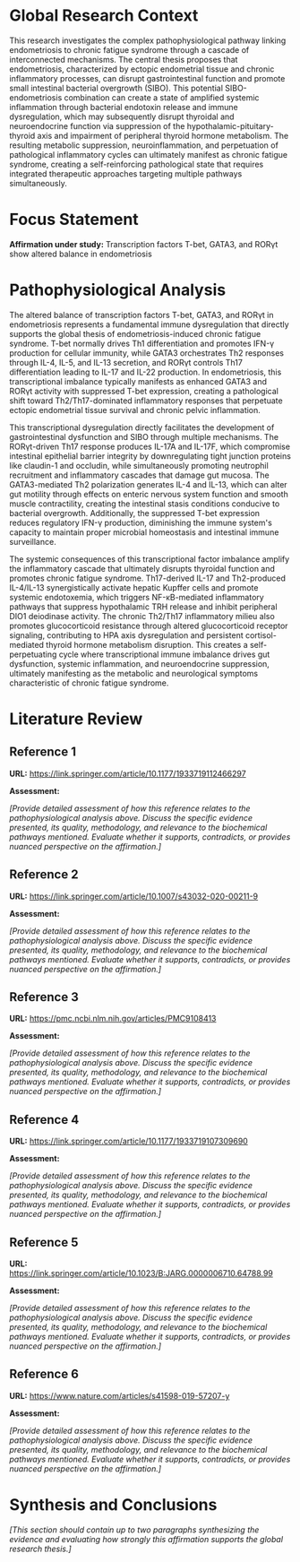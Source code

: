 # Global Research Context

This research investigates the complex pathophysiological pathway linking endometriosis to chronic fatigue syndrome through a cascade of interconnected mechanisms. The central thesis proposes that endometriosis, characterized by ectopic endometrial tissue and chronic inflammatory processes, can disrupt gastrointestinal function and promote small intestinal bacterial overgrowth (SIBO). This potential SIBO-endometriosis combination can create a state of amplified systemic inflammation through bacterial endotoxin release and immune dysregulation, which may subsequently disrupt thyroidal and neuroendocrine function via suppression of the hypothalamic-pituitary-thyroid axis and impairment of peripheral thyroid hormone metabolism. The resulting metabolic suppression, neuroinflammation, and perpetuation of pathological inflammatory cycles can ultimately manifest as chronic fatigue syndrome, creating a self-reinforcing pathological state that requires integrated therapeutic approaches targeting multiple pathways simultaneously.

# Focus Statement

**Affirmation under study:** Transcription factors T-bet, GATA3, and RORγt show altered balance in endometriosis

# Pathophysiological Analysis

The altered balance of transcription factors T-bet, GATA3, and RORγt in endometriosis represents a fundamental immune dysregulation that directly supports the global thesis of endometriosis-induced chronic fatigue syndrome. T-bet normally drives Th1 differentiation and promotes IFN-γ production for cellular immunity, while GATA3 orchestrates Th2 responses through IL-4, IL-5, and IL-13 secretion, and RORγt controls Th17 differentiation leading to IL-17 and IL-22 production. In endometriosis, this transcriptional imbalance typically manifests as enhanced GATA3 and RORγt activity with suppressed T-bet expression, creating a pathological shift toward Th2/Th17-dominated inflammatory responses that perpetuate ectopic endometrial tissue survival and chronic pelvic inflammation.

This transcriptional dysregulation directly facilitates the development of gastrointestinal dysfunction and SIBO through multiple mechanisms. The RORγt-driven Th17 response produces IL-17A and IL-17F, which compromise intestinal epithelial barrier integrity by downregulating tight junction proteins like claudin-1 and occludin, while simultaneously promoting neutrophil recruitment and inflammatory cascades that damage gut mucosa. The GATA3-mediated Th2 polarization generates IL-4 and IL-13, which can alter gut motility through effects on enteric nervous system function and smooth muscle contractility, creating the intestinal stasis conditions conducive to bacterial overgrowth. Additionally, the suppressed T-bet expression reduces regulatory IFN-γ production, diminishing the immune system's capacity to maintain proper microbial homeostasis and intestinal immune surveillance.

The systemic consequences of this transcriptional factor imbalance amplify the inflammatory cascade that ultimately disrupts thyroidal function and promotes chronic fatigue syndrome. Th17-derived IL-17 and Th2-produced IL-4/IL-13 synergistically activate hepatic Kupffer cells and promote systemic endotoxemia, which triggers NF-κB-mediated inflammatory pathways that suppress hypothalamic TRH release and inhibit peripheral DIO1 deiodinase activity. The chronic Th2/Th17 inflammatory milieu also promotes glucocorticoid resistance through altered glucocorticoid receptor signaling, contributing to HPA axis dysregulation and persistent cortisol-mediated thyroid hormone metabolism disruption. This creates a self-perpetuating cycle where transcriptional immune imbalance drives gut dysfunction, systemic inflammation, and neuroendocrine suppression, ultimately manifesting as the metabolic and neurological symptoms characteristic of chronic fatigue syndrome.

# Literature Review

## Reference 1

**URL:** https://link.springer.com/article/10.1177/1933719112466297

**Assessment:**

*[Provide detailed assessment of how this reference relates to the pathophysiological analysis above. Discuss the specific evidence presented, its quality, methodology, and relevance to the biochemical pathways mentioned. Evaluate whether it supports, contradicts, or provides nuanced perspective on the affirmation.]*

## Reference 2

**URL:** https://link.springer.com/article/10.1007/s43032-020-00211-9

**Assessment:**

*[Provide detailed assessment of how this reference relates to the pathophysiological analysis above. Discuss the specific evidence presented, its quality, methodology, and relevance to the biochemical pathways mentioned. Evaluate whether it supports, contradicts, or provides nuanced perspective on the affirmation.]*

## Reference 3

**URL:** https://pmc.ncbi.nlm.nih.gov/articles/PMC9108413

**Assessment:**

*[Provide detailed assessment of how this reference relates to the pathophysiological analysis above. Discuss the specific evidence presented, its quality, methodology, and relevance to the biochemical pathways mentioned. Evaluate whether it supports, contradicts, or provides nuanced perspective on the affirmation.]*

## Reference 4

**URL:** https://link.springer.com/article/10.1177/1933719107309690

**Assessment:**

*[Provide detailed assessment of how this reference relates to the pathophysiological analysis above. Discuss the specific evidence presented, its quality, methodology, and relevance to the biochemical pathways mentioned. Evaluate whether it supports, contradicts, or provides nuanced perspective on the affirmation.]*

## Reference 5

**URL:** https://link.springer.com/article/10.1023/B:JARG.0000006710.64788.99

**Assessment:**

*[Provide detailed assessment of how this reference relates to the pathophysiological analysis above. Discuss the specific evidence presented, its quality, methodology, and relevance to the biochemical pathways mentioned. Evaluate whether it supports, contradicts, or provides nuanced perspective on the affirmation.]*

## Reference 6

**URL:** https://www.nature.com/articles/s41598-019-57207-y

**Assessment:**

*[Provide detailed assessment of how this reference relates to the pathophysiological analysis above. Discuss the specific evidence presented, its quality, methodology, and relevance to the biochemical pathways mentioned. Evaluate whether it supports, contradicts, or provides nuanced perspective on the affirmation.]*

# Synthesis and Conclusions

*[This section should contain up to two paragraphs synthesizing the evidence and evaluating how strongly this affirmation supports the global research thesis.]*

